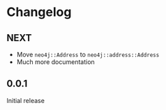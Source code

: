 # Changelog

## NEXT
 - Move `neo4j::Address` to `neo4j::address::Address`
 - Much more documentation

## 0.0.1
Initial release
